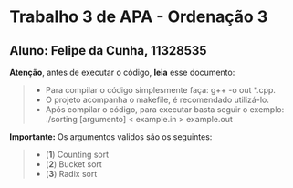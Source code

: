 Trabalho 3 de APA - Ordenação 3
===================

Aluno: Felipe da Cunha, 11328535
-----------

**Atenção**, antes de executar o código, **leia** esse documento:

> - Para compilar o código simplesmente faça: g++ -o out *.cpp.
> - O projeto acompanha o makefile, é recomendado utilizá-lo.
> - Após compilar o código, para executar basta seguir o exemplo: ./sorting [argumento] < example.in > example.out

**Importante:** Os argumentos validos são os seguintes:
> - (**1**) Counting sort
> - (**2**) Bucket sort
> - (**3**) Radix sort


